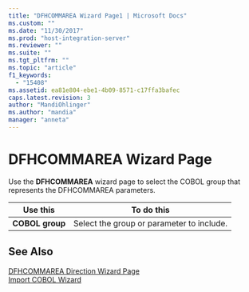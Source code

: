 ```yaml
---
title: "DFHCOMMAREA Wizard Page1 | Microsoft Docs"
ms.custom: ""
ms.date: "11/30/2017"
ms.prod: "host-integration-server"
ms.reviewer: ""
ms.suite: ""
ms.tgt_pltfrm: ""
ms.topic: "article"
f1_keywords: 
  - "15408"
ms.assetid: ea81e804-ebe1-4b09-8571-c17ffa3bafec
caps.latest.revision: 3
author: "MandiOhlinger"
ms.author: "mandia"
manager: "anneta"
---
```

# DFHCOMMAREA Wizard Page
Use the **DFHCOMMAREA** wizard page to select the COBOL group that represents the DFHCOMMAREA parameters.  
  
|Use this|To do this|  
|--------------|----------------|  
|**COBOL group**|Select the group or parameter to include.|  
  
## See Also  
 [DFHCOMMAREA Direction Wizard Page](../core/dfhcommarea-direction-wizard-page2.md)   
 [Import COBOL Wizard](../core/import-cobol-wizard2.md)